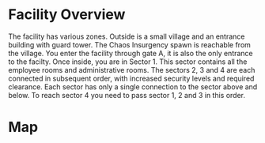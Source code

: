 # Facility Overview

The facility has various zones.
Outside is a small village and an entrance building with guard tower.
The Chaos Insurgency spawn is reachable from the village.
You enter the facility through gate A, it is also the only entrance to the facilty.
Once inside, you are in Sector 1. This sector contains all the employee rooms and administrative rooms.
The sectors 2, 3 and 4 are each connected in subsequent order, with increased security levels and required clearance.
Each sector has only a single connection to the sector above and below. To reach sector 4 you need to pass sector 1, 2 and 3 in this order.

# Map







